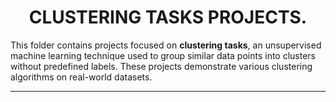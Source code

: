# <center> **CLUSTERING TASKS PROJECTS.**


This folder contains projects focused on **clustering tasks**, an unsupervised machine learning technique used to group similar data points into clusters without predefined labels. These projects demonstrate various clustering algorithms on real-world datasets.

---